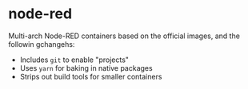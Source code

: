# node-red

Multi-arch Node-RED containers based on the official images, and the followin gchangehs:

* Includes `git` to enable "projects"
* Uses `yarn` for baking in native packages
* Strips out build tools for smaller containers
